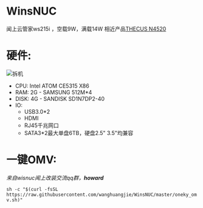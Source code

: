 # WinsNUC
闻上云管家ws215i ，空载9W，满载14W
相近产品[THECUS N4520](http://www.thecus.com/product.php?PROD_ID=86)
# 硬件:
![拆机](https://am.zdmimg.com/201604/05/5703a8469d1e6.jpg_e600.jpg)
* CPU: Intel ATOM CE5315 X86
* RAM: 2G - SAMSUNG 512M*4
* DISK: 4G - SANDISK SD1N7DP2-40
* IO: 
  * USB3.0*2 
  * HDMI
  * RJ45千兆网口
  * SATA3*2最大单盘6TB，硬盘2.5" 3.5"均兼容

# 一键OMV:

*来自wisnuc闻上改装交流qq群，**howard*** 

```sh -c "$(curl -fsSL https://raw.githubusercontent.com/wanghuangjie/WinsNUC/master/oneky_omv.sh)"```
